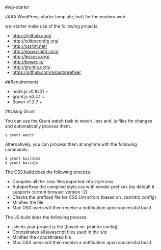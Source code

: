 #wp-starter

###A WordPress starter template, built for the modern web

wp-starter make use of the following projects:

- https://github.com/
- http://editorconfig.org/
- http://csslint.net/
- http://www.jshint.com/
- http://lesscss.org/
- http://bower.io/
- http://gruntjs.com/
- https://github.com/ai/autoprefixer

##Requirements

- node.js v0.10.21 +
- grunt.js v0.4.1 +
- Bower v1.2.7 +

##Using Grunt

You can use the Grunt watch task to watch .less and .js files for changes and automatically process them.

    $ grunt watch

Alternatively, you can process them at anytime with the following commands.

    $ grunt buildcss
    $ grunt buildjs

The CSS build does the following process:
- Compiles all the .less files imported into style.less
- Autoprefixes the compiled style.css with vendor prefixes (by default it supports current browser version -2)
- Checks the prefixed file for CSS Lint errors (based on .csslintrc config)
- Minifies the file
- Mac OSX users will then receive a notification upon successful build

The JS build does the following process:
- jshints your project.js file (based on .jshintrc config)
- Concatinates all javascript files used in the site
- Minifies the concatinated file
- Mac OSX users will then receive a notification upon successful build

